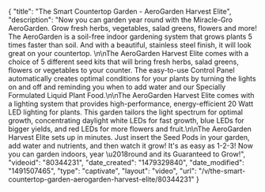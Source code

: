 {
    "title": "The Smart Countertop Garden -  AeroGarden Harvest Elite",
    "description": "Now you can garden year round with the Miracle-Gro AeroGarden.  Grow fresh herbs, vegetables, salad greens, flowers and more! The AeroGarden is a soil-free indoor gardening system that grows plants 5 times faster than soil. And with a beautiful, stainless steel finish, it will look great on your countertop. \n\nThe AeroGarden Harvest Elite comes with a choice of 5 different seed kits that will bring fresh herbs, salad greens, flowers or vegetables to your counter. The easy-to-use Control Panel automatically creates optimal conditions for your plants by turning the lights on and off and reminding you when to add water and our Specially Formulated Liquid Plant Food.\n\nThe AeroGarden Harvest Elite comes with a lighting system that provides high-performance, energy-efficient 20 Watt LED lighting for plants. This garden tailors the light spectrum for optimal growth, concentrating daylight white LEDs for fast growth, blue LEDs for bigger yields, and red LEDs for more flowers and fruit.\n\nThe AeroGarden Harvest Elite sets up in minutes. Just insert the Seed Pods in your garden, add water and nutrients, and then watch it grow! It's as easy as 1-2-3! Now you can garden indoors, year \u2018round and its Guaranteed to Grow!",
    "videoid": "80344231",
    "date_created": "1479329840",
    "date_modified": "1491507465",
    "type": "captivate",
    "layout": "video",
    "url": "\/v\/the-smart-countertop-garden-aerogarden-harvest-elite\/80344231"
}
